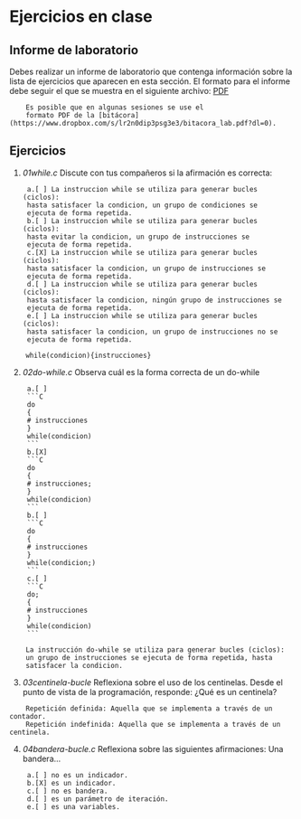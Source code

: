 # Ejercicios en clase

## Informe de laboratorio

Debes realizar un informe de laboratorio que contenga información sobre la 
lista de ejercicios que aparecen en esta sección. El formato para el informe 
debe seguir el que se muestra en el siguiente archivo:
[PDF](https://www.dropbox.com/s/su6eq5njqy4vvmr/gral-templete.pdf?dl=0)

~~~
	Es posible que en algunas sesiones se use el 
	formato PDF de la [bitácora](https://www.dropbox.com/s/lr2n0dip3psg3e3/bitacora_lab.pdf?dl=0). 
~~~

## Ejercicios

1. *01while.c* Discute con tus compañeros si la afirmación es correcta:
	
		a.[ ] La instruccion while se utiliza para generar bucles (ciclos):
		hasta satisfacer la condicion, un grupo de condiciones se 
		ejecuta de forma repetida.
		b.[ ] La instruccion while se utiliza para generar bucles (ciclos):
		hasta evitar la condicion, un grupo de instrucciones se 
		ejecuta de forma repetida.
		c.[X] La instruccion while se utiliza para generar bucles (ciclos):
		hasta satisfacer la condicion, un grupo de instrucciones se 
		ejecuta de forma repetida.
		d.[ ] La instruccion while se utiliza para generar bucles (ciclos):
		hasta satisfacer la condicion, ningún grupo de instrucciones se 
		ejecuta de forma repetida.
		e.[ ] La instruccion while se utiliza para generar bucles (ciclos):
		hasta satisfacer la condicion, un grupo de instrucciones no se 
		ejecuta de forma repetida.

~~~
	while(condicion){instrucciones}
~~~

2. *02do-while.c* Observa cuál es la forma correcta de un do-while

		a.[ ]
		```C 
		do 
		{
		# instrucciones
		}
		while(condicion)
		```
		b.[X]
		```C 
		do 
		{
		# instrucciones;
		}
		while(condicion)
		```
		b.[ ]
		```C 
		do 
		{
		# instrucciones
		}
		while(condicion;)
		```
		c.[ ]
		```C 
		do; 
		{
		# instrucciones
		}
		while(condicion)
		```


~~~
	La instrucción do-while se utiliza para generar bucles (ciclos):
	un grupo de instrucciones se ejecuta de forma repetida, hasta 
	satisfacer la condicion.
~~~


3. *03centinela-bucle* Reflexiona sobre el uso de los centinelas. Desde 
	el punto de vista de la programación, responde:	¿Qué es un centinela?

	
~~~
	Repetición definida: Aquella que se implementa a través de un contador.
	Repetición indefinida: Aquella que se implementa a través de un centinela.

~~~

4. *04bandera-bucle.c* Reflexiona sobre las siguientes afirmaciones: Una bandera...

		a.[ ] no es un indicador.
		b.[X] es un indicador.
		c.[ ] no es bandera.
		d.[ ] es un parámetro de iteración.
		e.[ ] es una variables.




